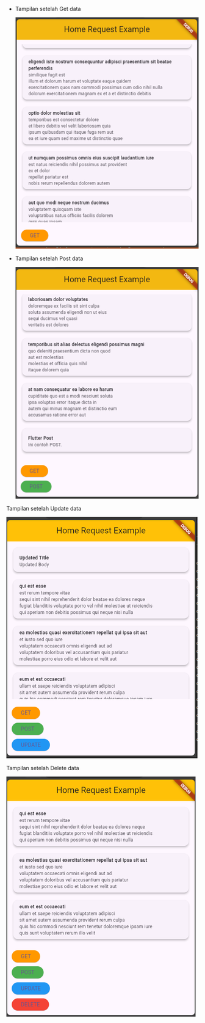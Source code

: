 - Tampilan setelah Get data

  ![gambar 1](hasil_output/1_get.PNG)

- Tampilan setelah Post data

  ![gambar 1](hasil_output/3_post.PNG)

Tampilan setelah Update data

  ![gambar 1](hasil_output/4_update.PNG)

Tampilan setelah Delete data

  ![gambar 1](hasil_output/5_delete.PNG)

